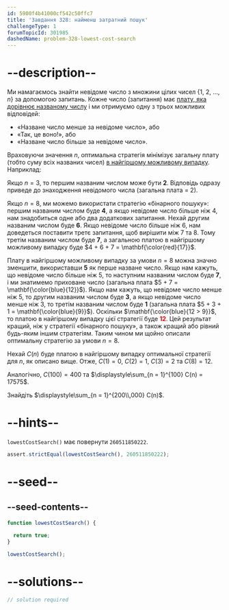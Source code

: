 ```yaml
---
id: 5900f4b41000cf542c50ffc7
title: 'Завдання 328: найменш затратний пошук'
challengeType: 1
forumTopicId: 301985
dashedName: problem-328-lowest-cost-search
---
```


# --description--

Ми намагаємось знайти невідоме число з множини цілих чисел {1, 2, ..., $n$} за допомогою запитань. Кожне число (запитання) має <u>плату, яка дорівнює названому числу</u> і ми отримуємо одну з трьох можливих відповідей:

- «Назване число менше за невідоме число», або
- «Так, це воно!», або
- «Назване число більше за невідоме число».

Враховуючи значення $n$, оптимальна стратегія мінімізує загальну плату (тобто суму всіх названих чисел) <u>в найгіршому можливому випадку</u>. Наприклад:

Якщо $n = 3$, то першим названим числом може бути <strong>2</strong>. Відповідь одразу приведе до знаходження невідомого числа (загальна плата = 2).

Якщо $n = 8$, ми можемо використати стратегію «бінарного пошуку»: першим названим числом буде <strong>4</strong>, а якщо невідоме число більше ніж 4, нам знадобиться одне або два додаткових запитання. Нехай другим названим числом буде <strong>6</strong>. Якщо невідоме число більше ніж 6, нам доведеться поставити третє запитання, щоб вирішити між 7 та 8. Тому третім названим числом буде <strong>7</strong>, а загальною платою в найгіршому можливому випадку буде $4 + 6 + 7 = \mathbf{\color{red}{17}}$.

Плату в найгіршому можливому випадку за умови $n = 8$ можна значно зменшити, використавши <strong>5</strong> як перше назване число. Якщо нам кажуть, що невідоме число більше ніж 5, то наступним названим числом буде <strong>7</strong>, і ми знатимемо приховане число (загальна плата $5 + 7 = \mathbf{\color{blue}{12}}$). Якщо нам кажуть, що невідоме число менше ніж 5, то другим названим числом буде <strong>3</strong>, а якщо невідоме число менше ніж 3, то третім названим числом буде <strong>1</strong> (загальна плата $5 + 3 + 1 = \mathbf{\color{blue}{9}}$). Оскільки $\mathbf{\color{blue}{12 > 9}}$, то платою в найгіршому випадку цієї стратегії буде <strong><span style="color: red;">12</span></strong>. Цей результат кращий, ніж у стратегії «бінарного пошуку», а також кращий або рівний будь-яким іншим стратегіям. Таким чином ми щойно описали оптимальну стратегію за умови $n = 8$.

Нехай $C(n)$ буде платою в найгіршому випадку оптимальної стратегії для $n$, як описано вище. Отже, $C(1) = 0$, $C(2) = 1$, $C(3) = 2$ та $C(8) = 12$.

Аналогічно, $C(100) = 400$ та $\displaystyle\sum_{n = 1}^{100} C(n) = 17575$.

Знайдіть $\displaystyle\sum_{n = 1}^{200\\,000} C(n)$.

# --hints--

`lowestCostSearch()` має повернути `260511850222`.

```js
assert.strictEqual(lowestCostSearch(), 260511850222);
```

# --seed--

## --seed-contents--

```js
function lowestCostSearch() {

  return true;
}

lowestCostSearch();
```

# --solutions--

```js
// solution required
```
